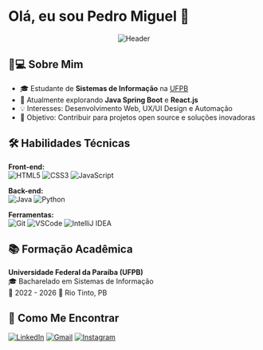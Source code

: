 # Olá, eu sou Pedro Miguel 👋

<div align="center">
  <img src="https://readme-typing-svg.demolab.com?font=Fira+Code&pause=1000&color=40C9FF&center=true&vCenter=true&width=435&lines=Estudante+de+Sistemas+de+Informação;Desenvolvedor+Full+Stack+em+Formação;Apaixonado+por+Tecnologia" alt="Header" />
</div>

## 👨💻 Sobre Mim
- 🎓 Estudante de **Sistemas de Informação** na [UFPB](https://www.ufpb.br/)
- 🌱 Atualmente explorando **Java Spring Boot** e **React.js**
- 💡 Interesses: Desenvolvimento Web, UX/UI Design e Automação
- 🚀 Objetivo: Contribuir para projetos open source e soluções inovadoras

## 🛠 Habilidades Técnicas
**Front-end:**  
![HTML5](https://img.shields.io/badge/HTML5-E34F26?style=for-the-badge&logo=html5&logoColor=white)
![CSS3](https://img.shields.io/badge/CSS3-1572B6?style=for-the-badge&logo=css3&logoColor=white)
![JavaScript](https://img.shields.io/badge/JavaScript-F7DF1E?style=for-the-badge&logo=javascript&logoColor=black)

**Back-end:**  
![Java](https://img.shields.io/badge/Java-ED8B00?style=for-the-badge&logo=openjdk&logoColor=white)
![Python](https://img.shields.io/badge/Python-3776AB?style=for-the-badge&logo=python&logoColor=white)

**Ferramentas:**  
![Git](https://img.shields.io/badge/Git-E34F26?style=for-the-badge&logo=git&logoColor=white)
![VSCode](https://img.shields.io/badge/VSCode-007ACC?style=for-the-badge&logo=visual-studio-code&logoColor=white)
![IntelliJ IDEA](https://img.shields.io/badge/IntelliJ_IDEA-000000?style=for-the-badge&logo=intellij-idea&logoColor=white)


## 📚 Formação Acadêmica
**Universidade Federal da Paraíba (UFPB)**  
🎓 Bacharelado em Sistemas de Informação  
📅 2022 - 2026
📍 Rio Tinto, PB


## 🤝 Como Me Encontrar
[![LinkedIn](https://img.shields.io/badge/LinkedIn-0077B5?style=for-the-badge&logo=linkedin&logoColor=white)](www.linkedin.com/in/pedro-miguel-andrade-de-souza-bb4a10305)
[![Gmail](https://img.shields.io/badge/Gmail-D14836?style=for-the-badge&logo=gmail&logoColor=white)](pedro.andrade@dcx.ufpb.br)
[![Instagram](https://img.shields.io/badge/Instagram-E4405F?style=for-the-badge&logo=instagram&logoColor=white)](https://www.instagram.com/_pedro.mguel/)


